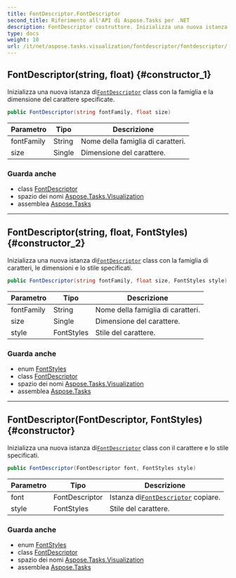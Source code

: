 ```yaml
---
title: FontDescriptor.FontDescriptor
second_title: Riferimento all'API di Aspose.Tasks per .NET
description: FontDescriptor costruttore. Inizializza una nuova istanza diFontDescriptor class con la famiglia e la dimensione del carattere specificate.
type: docs
weight: 10
url: /it/net/aspose.tasks.visualization/fontdescriptor/fontdescriptor/
---
```

## FontDescriptor(string, float) {#constructor_1}

Inizializza una nuova istanza di[`FontDescriptor`](../) class con la famiglia e la dimensione del carattere specificate.

```csharp
public FontDescriptor(string fontFamily, float size)
```

| Parametro | Tipo | Descrizione |
| --- | --- | --- |
| fontFamily | String | Nome della famiglia di caratteri. |
| size | Single | Dimensione del carattere. |

### Guarda anche

* class [FontDescriptor](../)
* spazio dei nomi [Aspose.Tasks.Visualization](../../fontdescriptor/)
* assemblea [Aspose.Tasks](../../../)

---

## FontDescriptor(string, float, FontStyles) {#constructor_2}

Inizializza una nuova istanza di[`FontDescriptor`](../) class con la famiglia di caratteri, le dimensioni e lo stile specificati.

```csharp
public FontDescriptor(string fontFamily, float size, FontStyles style)
```

| Parametro | Tipo | Descrizione |
| --- | --- | --- |
| fontFamily | String | Nome della famiglia di caratteri. |
| size | Single | Dimensione del carattere. |
| style | FontStyles | Stile del carattere. |

### Guarda anche

* enum [FontStyles](../../fontstyles/)
* class [FontDescriptor](../)
* spazio dei nomi [Aspose.Tasks.Visualization](../../fontdescriptor/)
* assemblea [Aspose.Tasks](../../../)

---

## FontDescriptor(FontDescriptor, FontStyles) {#constructor}

Inizializza una nuova istanza di[`FontDescriptor`](../) class con il carattere e lo stile specificati.

```csharp
public FontDescriptor(FontDescriptor font, FontStyles style)
```

| Parametro | Tipo | Descrizione |
| --- | --- | --- |
| font | FontDescriptor | Istanza di[`FontDescriptor`](../) copiare. |
| style | FontStyles | Stile del carattere. |

### Guarda anche

* enum [FontStyles](../../fontstyles/)
* class [FontDescriptor](../)
* spazio dei nomi [Aspose.Tasks.Visualization](../../fontdescriptor/)
* assemblea [Aspose.Tasks](../../../)


